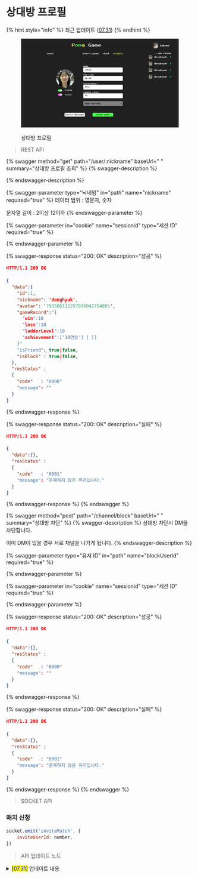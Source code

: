 # 상대방 프로필

{% hint style="info" %}
최근 업데이트 ([07.31](undefined-1.md#07.31))
{% endhint %}

<figure><img src="../../.gitbook/assets/image (24).png" alt=""><figcaption><p>상대방 프로필</p></figcaption></figure>



> REST API

{% swagger method="get" path="/user/:nickname" baseUrl=" " summary="상대방 프로필 조회" %}
{% swagger-description %}

{% endswagger-description %}

{% swagger-parameter type="닉네임" in="path" name="nickname" required="true" %}
데이터 범위 : 영문자, 숫자

문자열 길이 : 2이상 12이하
{% endswagger-parameter %}

{% swagger-parameter in="cookie" name="sessionid" type="세션 ID" required="true" %}

{% endswagger-parameter %}

{% swagger-response status="200: OK" description="성공" %}
```json
HTTP/1.1 200 OK

{ 
  "data":{
    "id":1,
    "nickname": 'donghyuk',
    "avatar": '793506111257096042754805',
    "gameRecord":"{
      "win":10
      "loss":10
      "ladderLevel":10
      "achievement":['10연승'] | []
    }"
    "isFriend": true|false,
    "isBlock" : true|false,
  },
  "resStatus" :
  {
    "code"   : "0000"
    "message": ""
  }
}
```
{% endswagger-response %}

{% swagger-response status="200: OK" description="실패" %}
```json
HTTP/1.1 200 OK

{ 
  "data":{},
  "resStatus" :
  {
    "code"   : "0001"
    "message": "존재하지 않은 유저입니다."
  }
}
```
{% endswagger-response %}
{% endswagger %}

{% swagger method="post" path="/channel/block" baseUrl=" " summary="상대방 차단" %}
{% swagger-description %}
상대방 차단시 DM을 차단합니다.

이미 DM이 있을 경우 서로 채널을 나가게 됩니다.
{% endswagger-description %}

{% swagger-parameter type="유저 ID" in="path" name="blockUserId" required="true" %}

{% endswagger-parameter %}

{% swagger-parameter in="cookie" name="sessionid" type="세션 ID" required="true" %}

{% endswagger-parameter %}

{% swagger-response status="200: OK" description="성공" %}
```json
HTTP/1.1 200 OK

{ 
  "data":{},
  "resStatus" :
  {
    "code"   : "0000"
    "message": ""
  }
}
```
{% endswagger-response %}

{% swagger-response status="200: OK" description="실패" %}
```json
HTTP/1.1 200 OK

{ 
  "data":{},
  "resStatus" :
  {
    "code"   : "0001"
    "message": "존재하지 않은 유저입니다."
  }
}
```
{% endswagger-response %}
{% endswagger %}



> SOCKET API

### 매치 신청

```javascript
socket.emit('inviteMatch', {
	inviteUserId: number,
})
```



> API 업데이트 노트

<details>

<summary><mark style="color:blue;">[07.31]</mark> 업데이트 내용</summary>

#### <mark style="background-color:yellow;">상대방 프로필 조회</mark> (/user/{nickname})

* 상대방 프로필 정보를 조회한다.
  * **id** : 사용자 식별 값
  * **nickname** : 닉네임
  * **avatar** : 이미지 식별 값
  * **gameRecord** : 상대방 게임 정보
  * **gameRecord.win** : 승수
  * **gameRecord.loss** : 패수
  * **gameRecord.ladderLevel** : 래더 레벨
  * **gameRecord.achievement** : 래더 업적들
  * **isFriend** : 친구 여부
  * **isBlock** : 차단 여부

</details>
